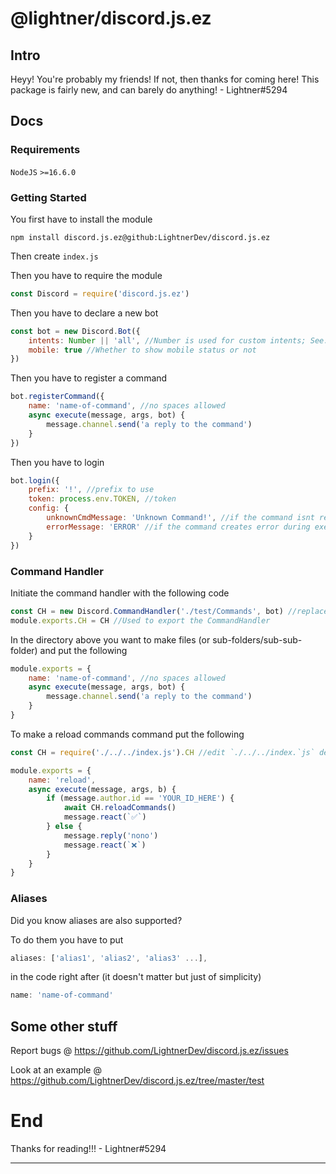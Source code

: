 # @lightner/discord.js.ez

## Intro

Heyy! You're probably my friends! If not, then thanks for coming here! This package is fairly new, and can barely do anything!
    - Lightner#5294

## Docs

### Requirements

`NodeJS` `>=16.6.0`

### Getting Started

You first have to install the module

```sh-session
npm install discord.js.ez@github:LightnerDev/discord.js.ez
```

Then create `index.js`

Then you have to require the module

```js
const Discord = require('discord.js.ez')
```

Then you have to declare a new bot

```js
const bot = new Discord.Bot({
    intents: Number || 'all', //Number is used for custom intents; See: https://ziad87.net/intents/
    mobile: true //Whether to show mobile status or not
})
```

Then you have to register a command

```js
bot.registerCommand({
    name: 'name-of-command', //no spaces allowed
    async execute(message, args, bot) {
        message.channel.send('a reply to the command')
    }
})
```

Then you have to login

```js
bot.login({
    prefix: '!', //prefix to use
    token: process.env.TOKEN, //token
    config: {
        unknownCmdMessage: 'Unknown Command!', //if the command isnt recognized but the prefix is (null for no message)
        errorMessage: 'ERROR' //if the command creates error during execution (null for default; doesn't catch all errors)
    }
})
```

### Command Handler

Initiate the command handler with the following code

```js
const CH = new Discord.CommandHandler('./test/Commands', bot) //replace './test/Commands' with the directory you commands are in; bot is the bot you initiated in the code
module.exports.CH = CH //Used to export the CommandHandler
```

In the directory above you want to make files (or sub-folders/sub-sub-folder) and put the following

```js
module.exports = {
    name: 'name-of-command', //no spaces allowed
    async execute(message, args, bot) {
        message.channel.send('a reply to the command')
    }
}
```

To make a reload commands command put the following

```js
const CH = require('./../../index.js').CH //edit `./../../index.`js` depending on the relative positions of this file and `index.js`

module.exports = {
    name: 'reload',
    async execute(message, args, b) {
        if (message.author.id == 'YOUR_ID_HERE') {
            await CH.reloadCommands()
            message.react(`✅`)
        } else {
            message.reply('nono')
            message.react(`❌`)
        }
    }
}
```

### Aliases

Did you know aliases are also supported?

To do them you have to put
```js
aliases: ['alias1', 'alias2', 'alias3' ...],
```
in the code right after (it doesn't matter but just of simplicity)
```js
name: 'name-of-command'
```

## Some other stuff

Report bugs @ https://github.com/LightnerDev/discord.js.ez/issues

Look at an example @ https://github.com/LightnerDev/discord.js.ez/tree/master/test

# End

Thanks for reading!!! - Lightner#5294

---

